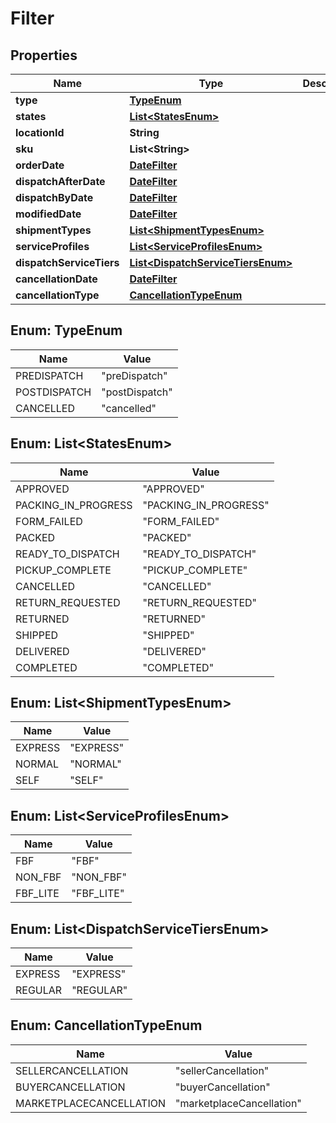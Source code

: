 
# Filter

## Properties
Name | Type | Description | Notes
------------ | ------------- | ------------- | -------------
**type** | [**TypeEnum**](#TypeEnum) |  | 
**states** | [**List&lt;StatesEnum&gt;**](#List&lt;StatesEnum&gt;) |  |  [optional]
**locationId** | **String** |  |  [optional]
**sku** | **List&lt;String&gt;** |  |  [optional]
**orderDate** | [**DateFilter**](DateFilter.md) |  |  [optional]
**dispatchAfterDate** | [**DateFilter**](DateFilter.md) |  |  [optional]
**dispatchByDate** | [**DateFilter**](DateFilter.md) |  |  [optional]
**modifiedDate** | [**DateFilter**](DateFilter.md) |  |  [optional]
**shipmentTypes** | [**List&lt;ShipmentTypesEnum&gt;**](#List&lt;ShipmentTypesEnum&gt;) |  |  [optional]
**serviceProfiles** | [**List&lt;ServiceProfilesEnum&gt;**](#List&lt;ServiceProfilesEnum&gt;) |  |  [optional]
**dispatchServiceTiers** | [**List&lt;DispatchServiceTiersEnum&gt;**](#List&lt;DispatchServiceTiersEnum&gt;) |  |  [optional]
**cancellationDate** | [**DateFilter**](DateFilter.md) |  |  [optional]
**cancellationType** | [**CancellationTypeEnum**](#CancellationTypeEnum) |  |  [optional]


<a name="TypeEnum"></a>
## Enum: TypeEnum
Name | Value
---- | -----
PREDISPATCH | &quot;preDispatch&quot;
POSTDISPATCH | &quot;postDispatch&quot;
CANCELLED | &quot;cancelled&quot;


<a name="List<StatesEnum>"></a>
## Enum: List&lt;StatesEnum&gt;
Name | Value
---- | -----
APPROVED | &quot;APPROVED&quot;
PACKING_IN_PROGRESS | &quot;PACKING_IN_PROGRESS&quot;
FORM_FAILED | &quot;FORM_FAILED&quot;
PACKED | &quot;PACKED&quot;
READY_TO_DISPATCH | &quot;READY_TO_DISPATCH&quot;
PICKUP_COMPLETE | &quot;PICKUP_COMPLETE&quot;
CANCELLED | &quot;CANCELLED&quot;
RETURN_REQUESTED | &quot;RETURN_REQUESTED&quot;
RETURNED | &quot;RETURNED&quot;
SHIPPED | &quot;SHIPPED&quot;
DELIVERED | &quot;DELIVERED&quot;
COMPLETED | &quot;COMPLETED&quot;


<a name="List<ShipmentTypesEnum>"></a>
## Enum: List&lt;ShipmentTypesEnum&gt;
Name | Value
---- | -----
EXPRESS | &quot;EXPRESS&quot;
NORMAL | &quot;NORMAL&quot;
SELF | &quot;SELF&quot;


<a name="List<ServiceProfilesEnum>"></a>
## Enum: List&lt;ServiceProfilesEnum&gt;
Name | Value
---- | -----
FBF | &quot;FBF&quot;
NON_FBF | &quot;NON_FBF&quot;
FBF_LITE | &quot;FBF_LITE&quot;


<a name="List<DispatchServiceTiersEnum>"></a>
## Enum: List&lt;DispatchServiceTiersEnum&gt;
Name | Value
---- | -----
EXPRESS | &quot;EXPRESS&quot;
REGULAR | &quot;REGULAR&quot;


<a name="CancellationTypeEnum"></a>
## Enum: CancellationTypeEnum
Name | Value
---- | -----
SELLERCANCELLATION | &quot;sellerCancellation&quot;
BUYERCANCELLATION | &quot;buyerCancellation&quot;
MARKETPLACECANCELLATION | &quot;marketplaceCancellation&quot;




